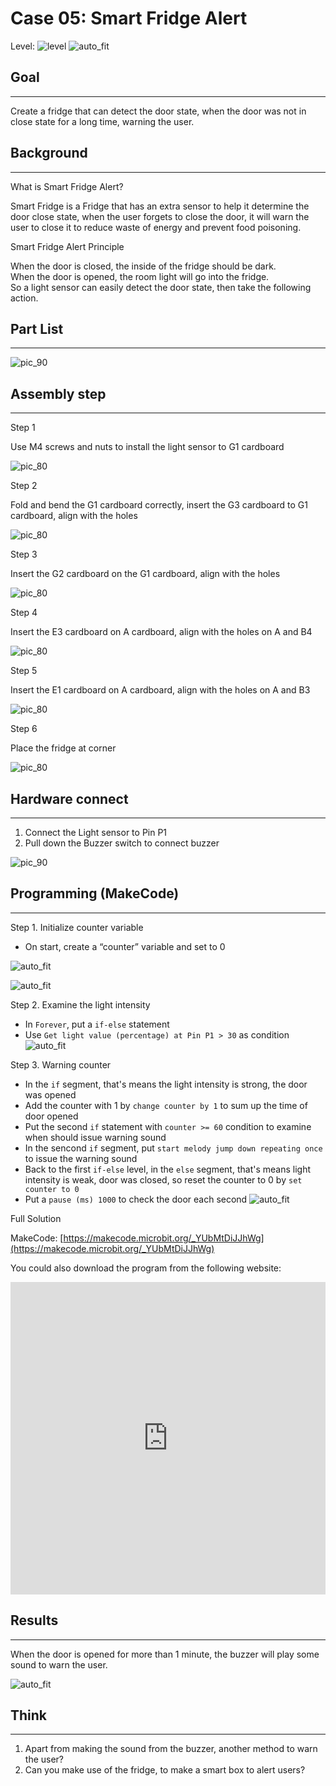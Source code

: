 # Case 05: Smart Fridge Alert

Level: ![level](images/level2.png)
![auto_fit](images/Case5/intro.png)<P>

## Goal
<HR>

Create a fridge that can detect the door state, when the door was not in close state for a long time, warning the user.
<BR><P>

## Background
<HR>

<span id="subtitle">What is Smart Fridge Alert?</span><P>
Smart Fridge is a Fridge that has an extra sensor to help it determine the door close state, when the user forgets to close the door, it will warn the user to close it to reduce waste of energy and prevent food poisoning.<BR><P>

<span id="subtitle">Smart Fridge Alert Principle</span><P>
When the door is closed, the inside of the fridge should be dark.<BR>When the door is opened, the room light will go into the fridge.<BR>So a light sensor can easily detect the door state, then take the following action. <BR><P>

## Part List
<HR>

![pic_90](images/Case5/Case5_parts.png)<P>

## Assembly step
<HR>

<span id="subtitle">Step 1</span><P>
Use M4 screws and nuts to install the light sensor to G1 cardboard
<BR><P>

![pic_80](images/Case5/Case5_ass1.png)<P>
<span id="subtitle">Step 2</span><P>
Fold and bend the G1 cardboard correctly, insert the G3 cardboard to G1 cardboard, align with the holes<BR><P>

![pic_80](images/Case5/Case5_ass2.png)<P>
<span id="subtitle">Step 3</span><P>
Insert the G2 cardboard on the G1 cardboard, align with the holes<BR><P>

![pic_80](images/Case5/Case5_ass3.png)<P>
<span id="subtitle">Step 4</span><P>
Insert the E3 cardboard on A cardboard, align with the holes on A and B4 <BR><P>

![pic_80](images/Case5/Case5_ass4.png)<P>
<span id="subtitle">Step 5</span><P>
Insert the E1 cardboard on A cardboard, align with the holes on A and B3<BR><P>
![pic_80](images/Case5/Case5_ass5.png)<P>

<span id="subtitle">Step 6</span><P>
Place the fridge at corner <BR><P>
![pic_80](images/Case5/Case5_ass6.png)<P>

## Hardware connect
<HR>

1. Connect the Light sensor to Pin P1
2. Pull down the Buzzer switch to connect buzzer

![pic_90](images/Case5/Case5_hardware.png)<P>

## Programming (MakeCode)
<HR>

<span id="subtitle">Step 1. Initialize counter variable</span><P>
* On start, create a “counter” variable and set to 0

![auto_fit](images/Case5/Case5_p1.png)<P>
![auto_fit](images/Case5/Case5_p2.png)<P>

<span id="subtitle">Step 2. Examine the light intensity</span><P>
* In `Forever`, put a `if-else` statement
* Use `Get light value (percentage) at Pin P1 > 30` as condition
![auto_fit](images/Case5/Case5_p3.png)<P>

<span id="subtitle">Step 3. Warning counter</span><P>
* In the `if` segment, that's means the light intensity is strong, the door was opened
* Add the counter with 1 by `change counter by 1` to sum up the time of door opened
* Put the second `if` statement with `counter >= 60` condition to examine when should issue warning sound
* In the sencond `if` segment, put `start melody jump down repeating once` to issue the warning sound
* Back to the first `if-else` level, in the `else` segment, that's means light intensity is weak, door was closed, so reset the counter to 0 by `set counter to 0`
* Put a `pause (ms) 1000` to check the door each second
![auto_fit](images/Case5/Case5_p4.png)<P>


<span id="subtitle">Full Solution<BR><P>
MakeCode: [https://makecode.microbit.org/_YUbMtDiJJhWg](https://makecode.microbit.org/_YUbMtDiJJhWg)<BR><P>
You could also download the program from the following website:<BR>
<iframe src="https://makecode.microbit.org/#pub:_YUbMtDiJJhWg" width="100%" height="500" frameborder="0"></iframe>


## Results
<HR>
When the door is opened for more than 1 minute, the buzzer will play some sound to warn the user.
<BR><P>

![auto_fit](images/Case5/Case5_result.gif)<P>

## Think
<HR>

1. Apart from making the sound from the buzzer, another method to warn the user?
2. Can you make use of the fridge, to make a smart box to alert users?


